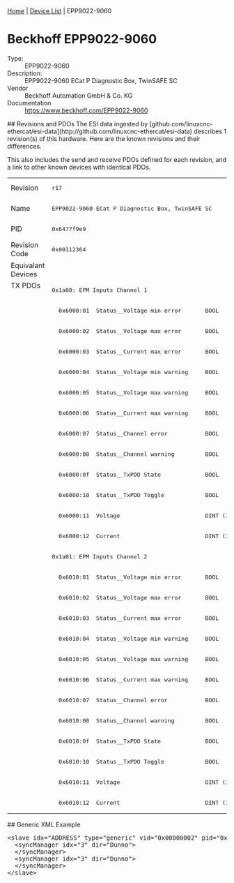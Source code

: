 <div class="nav"><a href="/esi-data">Home</a> | <a href="/esi-data/devices">Device List</a> | EPP9022-9060</div>

#  Beckhoff EPP9022-9060

<dl>
  <dt>Type:</dt><dd>EPP9022-9060</dd>
  <dt>Description:</dt><dd>EPP9022-9060 ECat P Diagnostic Box, TwinSAFE SC</dd>
  <dt>Vendor</dt><dd>Beckhoff Automation GmbH & Co. KG</dd>
  <dt>Documentation</dt><dd><a href="https://www.beckhoff.com/EPP9022-9060">https://www.beckhoff.com/EPP9022-9060</a></dd>
</dl>
## Revisions and PDOs
The ESI data ingested by [github.com/linuxcnc-ethercat/esi-data](http://github.com/linuxcnc-ethercat/esi-data) describes 1 revision(s) of this hardware.  Here are the known revisions and their differences.

This also includes the send and receive PDOs defined for each revision, and a link to other known devices with identical PDOs.

<table>
<tr >
<td class="first">Revision</td>
<td ><pre>r17</pre></td>
</tr>
<tr >
<td class="first">Name</td>
<td ><pre>EPP9022-9060 ECat P Diagnostic Box, TwinSAFE SC</pre></td>
</tr>
<tr >
<td class="first">PID</td>
<td ><pre>0x6477f9e9</pre></td>
</tr>
<tr >
<td class="first">Revision Code</td>
<td ><pre>0x00112364</pre></td>
</tr>
<tr >
<td class="first">Equivalant Devices</td>
<td ></td>
</tr>
<tr class="txpdo pdosection">
<td class="first" rowspan=26 valign=top>TX PDOs</td>
<td><pre>0x1a00: EPM Inputs Channel 1</pre></td>
<td></td>
</tr>
<tr class="txpdo">
<td ><pre>  0x6000:01  Status__Voltage min error       BOOL</pre></td>
</tr>
<tr class="txpdo">
<td ><pre>  0x6000:02  Status__Voltage max error       BOOL</pre></td>
</tr>
<tr class="txpdo">
<td ><pre>  0x6000:03  Status__Current max error       BOOL</pre></td>
</tr>
<tr class="txpdo">
<td ><pre>  0x6000:04  Status__Voltage min warning     BOOL</pre></td>
</tr>
<tr class="txpdo">
<td ><pre>  0x6000:05  Status__Voltage max warning     BOOL</pre></td>
</tr>
<tr class="txpdo">
<td ><pre>  0x6000:06  Status__Current max warning     BOOL</pre></td>
</tr>
<tr class="txpdo">
<td ><pre>  0x6000:07  Status__Channel error           BOOL</pre></td>
</tr>
<tr class="txpdo">
<td ><pre>  0x6000:08  Status__Channel warning         BOOL</pre></td>
</tr>
<tr class="txpdo">
<td ><pre>  0x6000:0f  Status__TxPDO State             BOOL</pre></td>
</tr>
<tr class="txpdo">
<td ><pre>  0x6000:10  Status__TxPDO Toggle            BOOL</pre></td>
</tr>
<tr class="txpdo">
<td ><pre>  0x6000:11  Voltage                         DINT (32 bits)</pre></td>
</tr>
<tr class="txpdo">
<td ><pre>  0x6000:12  Current                         DINT (32 bits)</pre></td>
</tr>
<tr class="txpdo pdosection">
<td ><pre>0x1a01: EPM Inputs Channel 2</pre></td>
</tr>
<tr class="txpdo">
<td ><pre>  0x6010:01  Status__Voltage min error       BOOL</pre></td>
</tr>
<tr class="txpdo">
<td ><pre>  0x6010:02  Status__Voltage max error       BOOL</pre></td>
</tr>
<tr class="txpdo">
<td ><pre>  0x6010:03  Status__Current max error       BOOL</pre></td>
</tr>
<tr class="txpdo">
<td ><pre>  0x6010:04  Status__Voltage min warning     BOOL</pre></td>
</tr>
<tr class="txpdo">
<td ><pre>  0x6010:05  Status__Voltage max warning     BOOL</pre></td>
</tr>
<tr class="txpdo">
<td ><pre>  0x6010:06  Status__Current max warning     BOOL</pre></td>
</tr>
<tr class="txpdo">
<td ><pre>  0x6010:07  Status__Channel error           BOOL</pre></td>
</tr>
<tr class="txpdo">
<td ><pre>  0x6010:08  Status__Channel warning         BOOL</pre></td>
</tr>
<tr class="txpdo">
<td ><pre>  0x6010:0f  Status__TxPDO State             BOOL</pre></td>
</tr>
<tr class="txpdo">
<td ><pre>  0x6010:10  Status__TxPDO Toggle            BOOL</pre></td>
</tr>
<tr class="txpdo">
<td ><pre>  0x6010:11  Voltage                         DINT (32 bits)</pre></td>
</tr>
<tr class="txpdo">
<td ><pre>  0x6010:12  Current                         DINT (32 bits)</pre></td>
</tr>
</table>
## Generic XML Example
<pre class="xml">
&lt;slave idx="ADDRESS" type="generic" vid="0x00000002" pid="0x6477f9e9" configPdos="true"&gt;
  &lt;syncManager idx="3" dir="Dunno"&gt;
  &lt;/syncManager&gt;
  &lt;syncManager idx="3" dir="Dunno"&gt;
  &lt;/syncManager&gt;
&lt;/slave&gt;
</pre>
